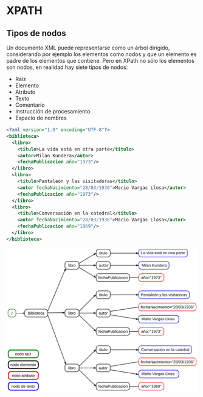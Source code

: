 # XPATH

## Tipos de nodos

Un documento XML puede representarse como un árbol dirigido, considerando por ejemplo los elementos como nodos y que un elemento es padre de los elementos que contiene. Pero en XPath no sólo los elementos son nodos, en realidad hay siete tipos de nodos:

* Raíz
* Elemento
* Atributo
* Texto
* Comentario
* Instrucción de procesamiento
* Espacio de nombres

``` xml
<?xml version="1.0" encoding="UTF-8"?>
<biblioteca>
  <libro>
    <titulo>La vida está en otra parte</titulo>
    <autor>Milan Kundera</autor>
    <fechaPublicacion año="1973"/>
  </libro>
  <libro>
    <titulo>Pantaleón y las visitadoras</titulo>
    <autor fechaNacimiento="28/03/1936">Mario Vargas Llosa</autor>
    <fechaPublicacion año="1973"/>
  </libro>
  <libro>
    <titulo>Conversación en la catedral</titulo>
    <autor fechaNacimiento="28/03/1936">Mario Vargas Llosa</autor>
    <fechaPublicacion año="1969"/>
  </libro>
</biblioteca>
```
![Árbol XML](./../../data/marcas/xpath/grafos-documento.svg)